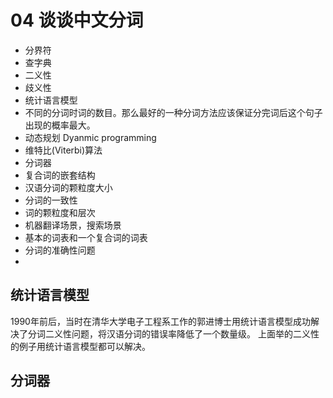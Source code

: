 # 04 谈谈中文分词

- 分界符
- 查字典
- 二义性
- 歧义性
- 统计语言模型
- 不同的分词时词的数目。那么最好的一种分词方法应该保证分完词后这个句子出现的概率最大。
- 动态规划 Dyanmic programming
- 维特比(Viterbi)算法
- 分词器
- 复合词的嵌套结构
- 汉语分词的颗粒度大小
- 分词的一致性
- 词的颗粒度和层次
- 机器翻译场景，搜索场景
- 基本的词表和一个复合词的词表
- 分词的准确性问题
- 

## 统计语言模型

1990年前后，当时在清华大学电子工程系工作的郭进博士用统计语言模型成功解决了分词二义性问题，将汉语分词的错误率降低了一个数量级。
上面举的二义性的例子用统计语言模型都可以解决。


## 分词器

